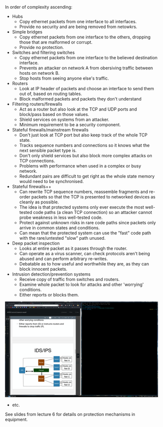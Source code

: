 In order of complexity ascending:
* Hubs
	* Copy ethernet packets from one interface to all interfaces.
	* Provide no security and are being removed from netowkrs.
* Simple bridges
	* Copy ethernet packets from one interface to the others, dropping those that are malformed or corrupt.
	* Provide no protection.
* Switches and filtering switches
	* Copy ethernet packets from one interface to the believed destination interface.
	* Prevents an attacker on network A from obersiving traffic between hosts on network B.
	* Stop hosts from seeing anyone else's traffic.
* Routers
	* Look at IP header of packets and choose an interface to send them out of, based on routing tables.
	* Block malformed packets and packets they don't understand
* Filtering routers/firewalls
	* Act as a router but also look at the TCP and UDP ports and block/pass based on those values.
	* Shield services on systems from an attacker.
	* Minimum requirement to be a security component.
* Stateful firewalls/mainstream firewalls
	* Don't just look at TCP port but also keep track of the whole TCP state.
	* Tracks sequence numbers and connections so it knows what the next sensible packet type is.
	* Don't only shield services but also block more complex attacks on TCP connections.
	* Problems with performance when used in a complex or busy network.
	* Redundant pairs are difficult to get right as the whole state memory would need to be synchronised.
* Stateful firewalls++
	* Can rewrite TCP sequence numbers, reassemble fragments and re-order packets so that the TCP is presented to networked devices as cleanly as possible.
	* The idea is that protected systems only ever execute the most well-tested code paths (a clean TCP connection) so an attacker cannot probe weakness in less well-tested code.
	* Protect against unknown risks in rare code paths since packets only arrive in common states and conditions.
	* Can mean that the protected system can use the "fast" code path with the rare/untested "slow" path unused.
* Deep packet inspection
	* Looks at entire packet as it passes through the router.
	* Can operate as a virus scanner, can check protocols aren't being abused and can perform arbitrary re-writes.
	* Debatable as to how useful and worthwhile they are, as they can block innocent packets.
* Intrusion detection/prevention systems
	* Receive copy of traffic from switches and routers.
	* Examine whole packet to look for attacks and other 'worrying' conditions.
	* Either reports or blocks them.

![IDS](ids.png)

* etc.

See slides from lecture 6 for details on protection mechanisms in equipment.
